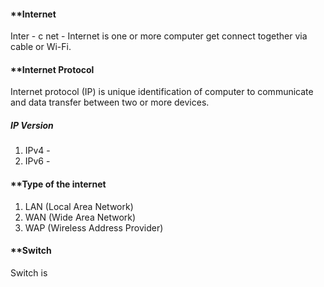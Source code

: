 #### **Internet

Inter - c
net - 
Internet is one or more computer get connect together via cable or Wi-Fi.

#### **Internet Protocol 

Internet protocol (IP) is unique identification of computer to communicate and data transfer between two or more devices.

##### **IP Version**
1. IPv4 -
2. IPv6 -
#### **Type of the internet
1. LAN (Local Area Network)
2. WAN (Wide Area Network)
3. WAP (Wireless Address Provider)


#### **Switch

Switch is 


